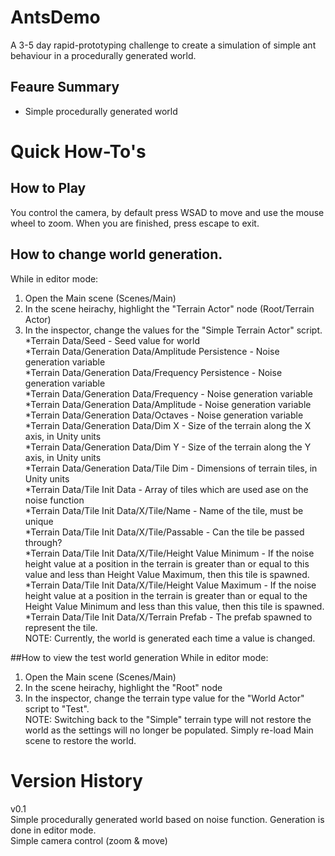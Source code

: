 # AntsDemo
A 3-5 day rapid-prototyping challenge to create a simulation of simple ant behaviour in a procedurally generated world.  

## Feaure Summary
* Simple procedurally generated world
  
# Quick How-To's
## How to Play
You control the camera, by default press WSAD to move and use the mouse wheel to zoom. When you are finished, press escape to exit.
  
## How to change world generation.
While in editor mode:  
1. Open the Main scene (Scenes/Main)  
2. In the scene heirachy, highlight the "Terrain Actor" node (Root/Terrain Actor)  
3. In the inspector, change the values for the "Simple Terrain Actor" script.  
	*Terrain Data/Seed - Seed value for world  
	*Terrain Data/Generation Data/Amplitude Persistence - Noise generation variable  
	*Terrain Data/Generation Data/Frequency Persistence - Noise generation variable  
	*Terrain Data/Generation Data/Frequency - Noise generation variable  
	*Terrain Data/Generation Data/Amplitude - Noise generation variable  
	*Terrain Data/Generation Data/Octaves - Noise generation variable  
	*Terrain Data/Generation Data/Dim X - Size of the terrain along the X axis, in Unity units  
	*Terrain Data/Generation Data/Dim Y - Size of the terrain along the Y axis, in Unity units  
	*Terrain Data/Generation Data/Tile Dim - Dimensions of terrain tiles, in Unity units  
	*Terrain Data/Tile Init Data - Array of tiles which are used ase on the noise function  
	*Terrain Data/Tile Init Data/X/Tile/Name - Name of the tile, must be unique  
	*Terrain Data/Tile Init Data/X/Tile/Passable - Can the tile be passed through?  
	*Terrain Data/Tile Init Data/X/Tile/Height Value Minimum - If the noise height value at a position in the terrain is greater than or equal to this value and less than Height Value Maximum, then this tile is spawned.  
	*Terrain Data/Tile Init Data/X/Tile/Height Value Maximum - If the noise height value at a position in the terrain is greater than or equal to the Height Value Minimum and less than this value, then this tile is spawned.  
	*Terrain Data/Tile Init Data/X/Terrain Prefab - The prefab spawned to represent the tile.  
NOTE: Currently, the world is generated each time a value is changed.  
  
##How to view the test world generation
While in editor mode:  
1. Open the Main scene (Scenes/Main)  
2. In the scene heirachy, highlight the "Root" node  
3. In the inspector, change the terrain type value for the "World Actor" script to "Test".  
NOTE: Switching back to the "Simple" terrain type will not restore the world as the settings will no longer be populated. Simply re-load Main scene to restore the world.  

# Version History
v0.1  
Simple procedurally generated world based on noise function. Generation is done in editor mode.  
Simple camera control (zoom & move)  
